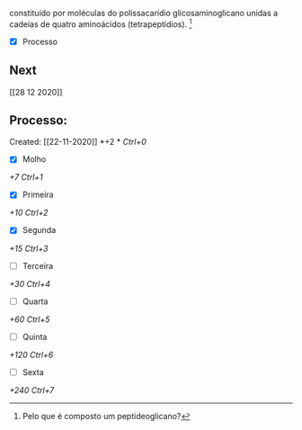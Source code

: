 constituído por moléculas do polissacarídio glicosaminoglicano unidas a cadeias de quatro aminoácidos (tetrapeptídios). [^1]

[^1]: Pelo que é composto um peptideoglicano?


- [x] Processo 

## Next
[[28 12 2020]]
## Processo:
Created: [[22-11-2020]]
*+2 *  *Ctrl+0*
- [x] Molho  

*+7*  *Ctrl+1*

- [x] Primeira 

*+10*  *Ctrl+2*

- [x] Segunda

*+15*  *Ctrl+3*

- [ ] Terceira 

*+30*  *Ctrl+4*

- [ ] Quarta 

*+60*  *Ctrl+5*

- [ ] Quinta 

*+120*  *Ctrl+6*

- [ ] Sexta 

*+240*  *Ctrl+7*
